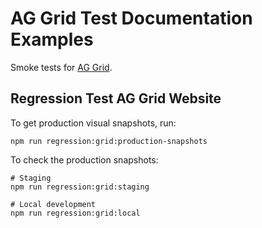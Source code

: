 # AG Grid Test Documentation Examples

Smoke tests for [AG Grid](https://github.com/ag-grid/ag-grid).

## Regression Test AG Grid Website

To get production visual snapshots, run:

```
npm run regression:grid:production-snapshots
```

To check the production snapshots:

```
# Staging
npm run regression:grid:staging

# Local development
npm run regression:grid:local
```

